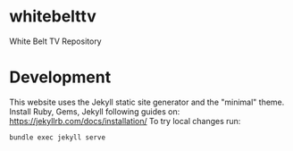 # whitebelttv
White Belt TV Repository


# Development
This website uses the Jekyll static site generator and the "minimal" theme. 
Install Ruby, Gems, Jekyll following guides on: https://jekyllrb.com/docs/installation/
To try local changes run:

    bundle exec jekyll serve